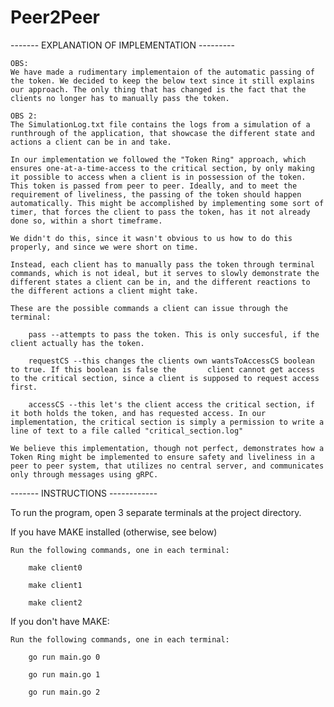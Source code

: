 # Peer2Peer

------- EXPLANATION OF IMPLEMENTATION ---------

    OBS:
    We have made a rudimentary implementaion of the automatic passing of the token. We decided to keep the below text since it still explains our approach. The only thing that has changed is the fact that the clients no longer has to manually pass the token. 

    OBS 2: 
    The SimulationLog.txt file contains the logs from a simulation of a runthrough of the application, that showcase the different state and actions a client can be in and take.

    In our implementation we followed the "Token Ring" approach, which ensures one-at-a-time-access to the critical section, by only making it possible to access when a client is in possession of the token.
    This token is passed from peer to peer. Ideally, and to meet the requirement of liveliness, the passing of the token should happen automatically. This might be accomplished by implementing some sort of timer, that forces the client to pass the token, has it not already done so, within a short timeframe.

    We didn't do this, since it wasn't obvious to us how to do this properly, and since we were short on time.

    Instead, each client has to manually pass the token through terminal commands, which is not ideal, but it serves to slowly demonstrate the different states a client can be in, and the different reactions to the different actions a client might take.

    These are the possible commands a client can issue through the terminal:

        pass --attempts to pass the token. This is only succesful, if the client actually has the token.

        requestCS --this changes the clients own wantsToAccessCS boolean to true. If this boolean is false the       client cannot get access to the critical section, since a client is supposed to request access first.

        accessCS --this let's the client access the critical section, if it both holds the token, and has requested access. In our implementation, the critical section is simply a permission to write a line of text to a file called "critical_section.log"
    
    We believe this implementation, though not perfect, demonstrates how a Token Ring might be implemented to ensure safety and liveliness in a peer to peer system, that utilizes no central server, and communicates only through messages using gRPC.

------- INSTRUCTIONS ------------

To run the program, open 3 separate terminals at the project directory.

If you have MAKE installed (otherwise, see below)

    Run the following commands, one in each terminal:

        make client0

        make client1

        make client2

If you don't have MAKE:

    Run the following commands, one in each terminal:

        go run main.go 0

        go run main.go 1

        go run main.go 2
